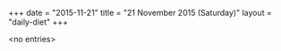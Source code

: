 +++
date = "2015-11-21"
title = "21 November 2015 (Saturday)"
layout = "daily-diet"
+++


\<no entries\>

